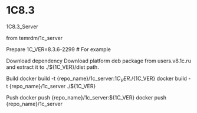 # 1C8.3
1C8.3_Server

from temrdm/1c_server

Prepare
1C_VER=8.3.6-2299 # For example

Download dependency
Download platform deb package from users.v8.1c.ru and extract it to ./${1C_VER}/dist path.

Build
docker build -t {repo_name}/1c_server:${1C_VER} ./${1C_VER}
docker build -t {repo_name}/1c_server ./${1C_VER}

Push
docker push {repo_name}/1c_server:${1C_VER}
docker push {repo_name}/1c_server
